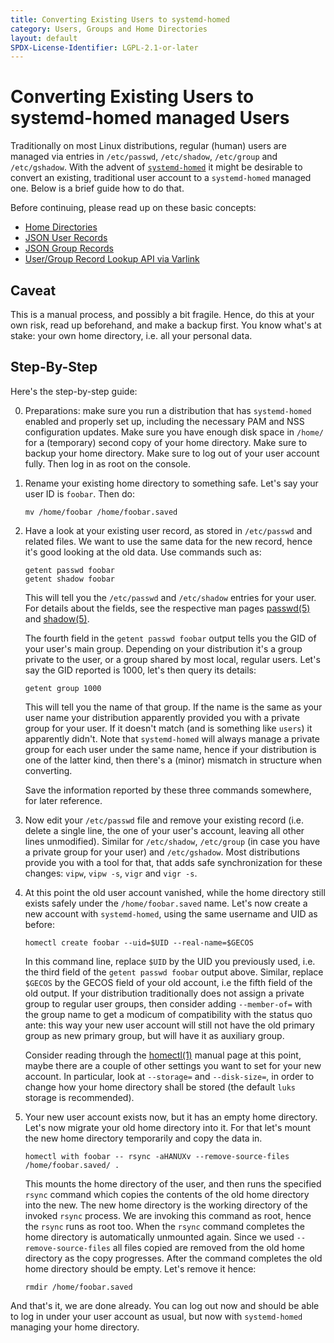 ```yaml
---
title: Converting Existing Users to systemd-homed
category: Users, Groups and Home Directories
layout: default
SPDX-License-Identifier: LGPL-2.1-or-later
---
```


# Converting Existing Users to systemd-homed managed Users

Traditionally on most Linux distributions, regular (human) users are managed
via entries in `/etc/passwd`, `/etc/shadow`, `/etc/group` and
`/etc/gshadow`. With the advent of
[`systemd-homed`](https://www.freedesktop.org/software/systemd/man/systemd-homed.service.html)
it might be desirable to convert an existing, traditional user account to a
`systemd-homed` managed one. Below is a brief guide how to do that.

Before continuing, please read up on these basic concepts:

* [Home Directories](HOME_DIRECTORY)
* [JSON User Records](USER_RECORD)
* [JSON Group Records](GROUP_RECORD)
* [User/Group Record Lookup API via Varlink](USER_GROUP_API)

## Caveat

This is a manual process, and possibly a bit fragile. Hence, do this at your
own risk, read up beforehand, and make a backup first. You know what's at
stake: your own home directory, i.e. all your personal data.

## Step-By-Step

Here's the step-by-step guide:

0. Preparations: make sure you run a distribution that has `systemd-homed`
   enabled and properly set up, including the necessary PAM and NSS
   configuration updates. Make sure you have enough disk space in `/home/` for
   a (temporary) second copy of your home directory. Make sure to backup your
   home directory. Make sure to log out of your user account fully. Then log in
   as root on the console.

1. Rename your existing home directory to something safe. Let's say your user
   ID is `foobar`. Then do:

    ```
    mv /home/foobar /home/foobar.saved
    ```

2. Have a look at your existing user record, as stored in `/etc/passwd` and
   related files. We want to use the same data for the new record, hence it's good
   looking at the old data. Use commands such as:

    ```
    getent passwd foobar
    getent shadow foobar
    ```

   This will tell you the `/etc/passwd` and `/etc/shadow` entries for your
   user. For details about the fields, see the respective man pages
   [passwd(5)](https://man7.org/linux/man-pages/man5/passwd.5.html) and
   [shadow(5)](https://man7.org/linux/man-pages/man5/shadow.5.html).

   The fourth field in the `getent passwd foobar` output tells you the GID of
   your user's main group. Depending on your distribution it's a group private
   to the user, or a group shared by most local, regular users. Let's say the
   GID reported is 1000, let's then query its details:

    ```
    getent group 1000
    ```

   This will tell you the name of that group. If the name is the same as your
   user name your distribution apparently provided you with a private group for
   your user. If it doesn't match (and is something like `users`) it apparently
   didn't. Note that `systemd-homed` will always manage a private group for
   each user under the same name, hence if your distribution is one of the
   latter kind, then there's a (minor) mismatch in structure when converting.

   Save the information reported by these three commands somewhere, for later
   reference.

3. Now edit your `/etc/passwd` file and remove your existing record
   (i.e. delete a single line, the one of your user's account, leaving all
   other lines unmodified). Similar for `/etc/shadow`, `/etc/group` (in case
   you have a private group for your user) and `/etc/gshadow`. Most
   distributions provide you with a tool for that, that adds safe
   synchronization for these changes: `vipw`, `vipw -s`, `vigr` and `vigr -s`.

4. At this point the old user account vanished, while the home directory still
   exists safely under the `/home/foobar.saved` name. Let's now create a new
   account with `systemd-homed`, using the same username and UID as before:

    ```
    homectl create foobar --uid=$UID --real-name=$GECOS
    ```

   In this command line, replace `$UID` by the UID you previously used,
   i.e. the third field of the `getent passwd foobar` output above. Similar,
   replace `$GECOS` by the GECOS field of your old account, i.e the fifth field
   of the old output. If your distribution traditionally does not assign a
   private group to regular user groups, then consider adding `--member-of=`
   with the group name to get a modicum of compatibility with the status quo
   ante: this way your new user account will still not have the old primary
   group as new primary group, but will have it as auxiliary group.

   Consider reading through the
   [homectl(1)](https://www.freedesktop.org/software/systemd/man/homectl.html)
   manual page at this point, maybe there are a couple of other settings you
   want to set for your new account. In particular, look at `--storage=` and
   `--disk-size=`, in order to change how your home directory shall be stored
   (the default `luks` storage is recommended).

5. Your new user account exists now, but it has an empty home directory. Let's
   now migrate your old home directory into it. For that let's mount the new
   home directory temporarily and copy the data in.

    ```
    homectl with foobar -- rsync -aHANUXv --remove-source-files /home/foobar.saved/ .
    ```

   This mounts the home directory of the user, and then runs the specified
   `rsync` command which copies the contents of the old home directory into the
   new. The new home directory is the working directory of the invoked `rsync`
   process. We are invoking this command as root, hence the `rsync` runs as
   root too. When the `rsync` command completes the home directory is
   automatically unmounted again. Since we used `--remove-source-files` all files
   copied are removed from the old home directory as the copy progresses. After
   the command completes the old home directory should be empty. Let's remove
   it hence:

    ```
    rmdir /home/foobar.saved
    ```

And that's it, we are done already. You can log out now and should be able to
log in under your user account as usual, but now with `systemd-homed` managing
your home directory.
